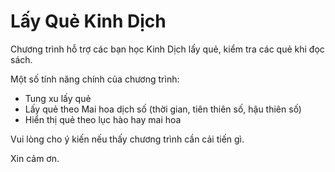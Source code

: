 # Lấy Quẻ Kinh Dịch

Chương trình hỗ trợ các bạn học Kinh Dịch lấy quẻ, kiểm tra các quẻ khi đọc sách.



Một số tính năng chính của chương trình:

- Tung xu lấy quẻ
- Lấy quẻ theo Mai hoa dịch số (thời gian, tiên thiên số, hậu thiên số)
- Hiển thị quẻ theo lục hào hay mai hoa



Vui lòng cho ý kiến nếu thấy chương trình cần cải tiến gì.

Xin cảm ơn.
